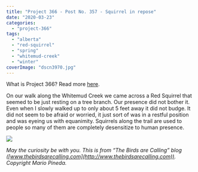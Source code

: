 ```yaml
---
title: "Project 366 - Post No. 357 - Squirrel in repose"
date: "2020-03-23"
categories: 
  - "project-366"
tags: 
  - "alberta"
  - "red-squirrel"
  - "spring"
  - "whitemud-creek"
  - "winter"
coverImage: "dscn3970.jpg"
---
```


What is Project 366? Read more [here](https://thebirdsarecalling.com/2019/03/29/project-366/).

On our walk along the Whitemud Creek we came across a Red Squirrel that seemed to be just resting on a tree branch. Our presence did not bother it. Even when I slowly walked up to only about 5 feet away it did not budge. It did not seem to be afraid or worried, it just sort of was in a restful position and was eyeing us with equanimity. Squirrels along the trail are used to people so many of them are completely desensitize to human presence.

![](https://thebirdsarecallingandimustgo.files.wordpress.com/2020/03/dscn3970.jpg?w=1024)

_May the curiosity be with you. This is from “The Birds are Calling” blog ([www.thebirdsarecalling.com](http://www.thebirdsarecalling.com)). Copyright Mario Pineda._
